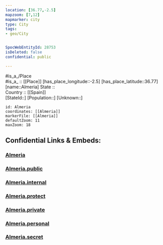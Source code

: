```yaml
---
location: [36.77,-2.5] 
mapzoom: [7,12] 
mapmarker: city 
type: City
tags:
- geo/City


SpocWebEntityId: 28753
isDeleted: false
confidential: public

---
```

#is_a_/Place  
#is_a_ :: [[Place]] 
[has_place_longitude::-2.5] 
[has_place_latitude::36.77] 
[name::Almeria] 
State ::  
Country :: [[Spain]]  
[StateId::] 
[Population::] 
[Unknown::] 


```leaflet
id: Almeria
coordinates: [[Almeria]] 
markerFile: [[Almeria]] 
defaultZoom: 11 
maxZoom: 18
```


## Confidential Links & Embeds: 

### [Almeria](/_Standards/Earth/Continent/Europe/Europe~South/Spain/City/Almeria.md) 

### [Almeria.public](/_public/Earth/Continent/Europe/Europe~South/Spain/City/Almeria.public.md) 

### [Almeria.internal](/_internal/Earth/Continent/Europe/Europe~South/Spain/City/Almeria.internal.md) 

### [Almeria.protect](/_protect/Earth/Continent/Europe/Europe~South/Spain/City/Almeria.protect.md) 

### [Almeria.private](/_private/Earth/Continent/Europe/Europe~South/Spain/City/Almeria.private.md) 

### [Almeria.personal](/_personal/Earth/Continent/Europe/Europe~South/Spain/City/Almeria.personal.md) 

### [Almeria.secret](/_secret/Earth/Continent/Europe/Europe~South/Spain/City/Almeria.secret.md)

